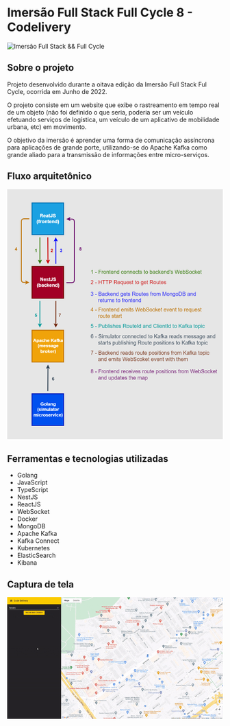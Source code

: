 # Imersão Full Stack Full Cycle 8 - Codelivery
![Imersão Full Stack && Full Cycle](https://events-fullcycle.s3.amazonaws.com/events-fullcycle/static/site/img/grupo_4417.png)

## Sobre o projeto
Projeto desenvolvido durante a oitava edição da Imersão Full Stack Ful Cycle, ocorrida em Junho de 2022.

O projeto consiste em um website que exibe o rastreamento em tempo real de um objeto (não foi definido o que seria, poderia ser um veículo efetuando serviços de logística, um veículo de um aplicativo de mobilidade urbana, etc) em movimento.

O objetivo da imersão é aprender uma forma de comunicação assíncrona para aplicações de grande porte, utilizando-se do Apache Kafka como grande aliado para a transmissão de informações entre micro-serviços.

## Fluxo arquitetônico

![Fluxo arquitetônico](docs/arch/arch_flow.png)

## Ferramentas e tecnologias utilizadas
* Golang
* JavaScript
* TypeScript
* NestJS
* ReactJS
* WebSocket
* Docker
* MongoDB
* Apache Kafka
* Kafka Connect
* Kubernetes
* ElasticSearch
* Kibana

## Captura de tela

![Gif da aplicação](docs/assets/codelivery_animation.gif)
